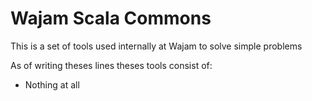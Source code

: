 # Wajam Scala Commons
This is a set of tools used internally at Wajam to solve simple problems

As of writing theses lines theses tools consist of:
-  Nothing at all
